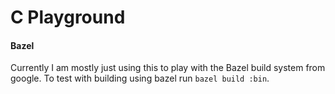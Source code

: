 # C Playground

#### Bazel

Currently I am mostly just using this to play with the Bazel build system from google. To test with building using bazel run `bazel build :bin`.
